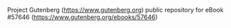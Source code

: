 Project Gutenberg (https://www.gutenberg.org) public repository for
eBook #57646 (https://www.gutenberg.org/ebooks/57646)
